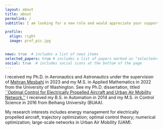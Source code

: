 ```yaml
---
layout: about
title: about
permalink: /
subtitle: I am looking for a new role and would appreciate your support. Thank you in advance for any connections, advice, or opportunities you can offer! Here is my <a href="/assets/pdf/Mengyuan_resume.pdf" target="_blank">CV</a>.

profile:
  align: right
  image: prof_pic.jpg
  

news: true  # includes a list of news items
selected_papers: true # includes a list of papers marked as "selected={true}"
social: true  # includes social icons at the bottom of the page
---
```



I received my Ph.D. in Aeronautics and Astronautics under the supervision of <a href='https://mehran-mesbahi.github.io'>Mehran Mesbahi</a> in 2023 and my M.S. in Applied Mathematics in 2022 from the University of Washington. See my Ph.D. dissertation, titled <a href="/assets/pdf/Mengyuan_s_Dissertation.pdf" target="_blank">``Optimal Control for Electrically Propelled Aircraft and Urban Air Mobility Network.''</a> I received my B.S. in Automation in 2014 and my M.S. in Control Science in 2016 from Beihang University (BUAA).

My research interests includes energy management for electrically propelled aircraft, trajectory optimization; optimal control theory; numerical optimization; large-scale networks in Urban Air Mobility (UAM).
